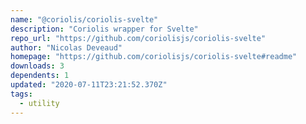 ```yaml
---
name: "@coriolis/coriolis-svelte"
description: "Coriolis wrapper for Svelte"
repo_url: "https://github.com/coriolisjs/coriolis-svelte"
author: "Nicolas Deveaud"
homepage: "https://github.com/coriolisjs/coriolis-svelte#readme"
downloads: 3
dependents: 1
updated: "2020-07-11T23:21:52.370Z"
tags: 
  - utility
---
```

